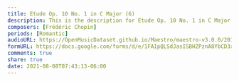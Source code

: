 ```yaml
---
title: Etude Op. 10 No. 1 in C Major (6)
description: This is the description for Etude Op. 10 No. 1 in C Major by Frédéric Chopin
composers: [Frédéric Chopin]
periods: [Romantic]
audioURL: https://OpenMusicDataset.github.io/Maestro/maestro-v3.0.0/2017/MIDI-Unprocessed_042_PIANO042_MID--AUDIO-split_07-06-17_Piano-e_1-02_wav--2.midi
formURL: https://docs.google.com/forms/d/e/1FAIpQLSdJasISBHZPznA8YbCD3xyU4Y3jdvQ1yyUAhvrotn_6VajS0w/viewform
comments: true
share: true
date: 2021-08-08T07:43:13-06:00
---
```

